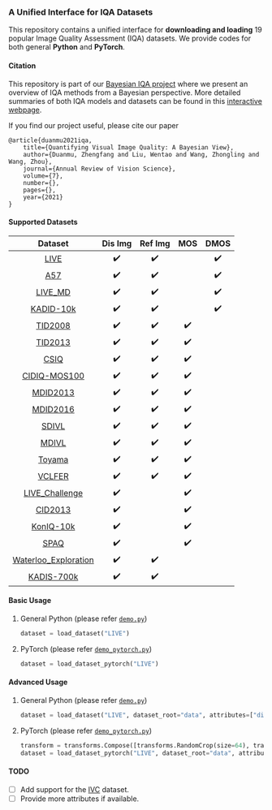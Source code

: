 ### A Unified Interface for IQA Datasets

This repository contains a unified interface for **downloading and loading** 19 popular Image Quality Assessment (IQA) datasets. We provide codes for both general **Python** and **PyTorch**.

#### Citation

This repository is part of our [Bayesian IQA project](http://ivc.uwaterloo.ca/research/bayesianIQA/) where we present an overview of IQA methods from a Bayesian perspective. More detailed summaries of both IQA models and datasets can be found in this [interactive webpage](http://ivc.uwaterloo.ca/research/bayesianIQA/).

If you find our project useful, please cite our paper
```
@article{duanmu2021iqa,
    title={Quantifying Visual Image Quality: A Bayesian View},
    author={Duanmu, Zhengfang and Liu, Wentao and Wang, Zhongling and Wang, Zhou},
    journal={Annual Review of Vision Science},
    volume={7},
    number={},
    pages={},
    year={2021}
}
```

#### Supported Datasets

|                                        Dataset                                        |      Dis Img       |      Ref Img       |        MOS         |        DMOS        |
| :-----------------------------------------------------------------------------------: | :----------------: | :----------------: | :----------------: | :----------------: |
|          [LIVE](https://live.ece.utexas.edu/research/quality/subjective.htm)          | :heavy_check_mark: | :heavy_check_mark: |                    | :heavy_check_mark: |
|            [A57](http://vision.eng.shizuoka.ac.jp/mod/page/view.php?id=26)            | :heavy_check_mark: | :heavy_check_mark: |                    | :heavy_check_mark: |
| [LIVE_MD](https://live.ece.utexas.edu/research/Quality/live_multidistortedimage.html) | :heavy_check_mark: | :heavy_check_mark: |                    | :heavy_check_mark: |
|            [KADID-10k](http://database.mmsp-kn.de/kadid-10k-database.html)            | :heavy_check_mark: | :heavy_check_mark: |                    | :heavy_check_mark: |
|                  [TID2008](http://www.ponomarenko.info/tid2008.htm)                   | :heavy_check_mark: | :heavy_check_mark: | :heavy_check_mark: |                    |
|                  [TID2013](http://www.ponomarenko.info/tid2013.htm)                   | :heavy_check_mark: | :heavy_check_mark: | :heavy_check_mark: |                    |
|           [CSIQ](http://vision.eng.shizuoka.ac.jp/mod/page/view.php?id=23)            | :heavy_check_mark: | :heavy_check_mark: | :heavy_check_mark: |                    |
|              [CIDIQ-MOS100](https://www.ntnu.edu/web/colourlab/software)              | :heavy_check_mark: | :heavy_check_mark: | :heavy_check_mark: |                    |
|               [MDID2013](https://ieeexplore.ieee.org/document/6879255)                | :heavy_check_mark: | :heavy_check_mark: | :heavy_check_mark: |                    |
|  [MDID2016](https://www.sciencedirect.com/science/article/abs/pii/S0031320316301911)  | :heavy_check_mark: | :heavy_check_mark: | :heavy_check_mark: |                    |
|           [SDIVL](http://www.ivl.disco.unimib.it/activities/imagequality/)            | :heavy_check_mark: | :heavy_check_mark: | :heavy_check_mark: |                    |
|           [MDIVL](http://www.ivl.disco.unimib.it/activities/imagequality/)            | :heavy_check_mark: | :heavy_check_mark: | :heavy_check_mark: |                    |
|                 [Toyama](http://mict.eng.u-toyama.ac.jp/mictdb.html)                  | :heavy_check_mark: | :heavy_check_mark: | :heavy_check_mark: |                    |
|                 [VCLFER](https://www.vcl.fer.hr/quality/vclfer.html)                  | :heavy_check_mark: | :heavy_check_mark: | :heavy_check_mark: |                    |
|     [LIVE_Challenge](https://live.ece.utexas.edu/research/ChallengeDB/index.html)     | :heavy_check_mark: |                    | :heavy_check_mark: |                    |
|               [CID2013](https://zenodo.org/record/2647033#.YDSi73X0kUc)               | :heavy_check_mark: |                    | :heavy_check_mark: |                    |
|            [KonIQ-10k](http://database.mmsp-kn.de/koniq-10k-database.html)            | :heavy_check_mark: |                    | :heavy_check_mark: |                    |
|                        [SPAQ](https://github.com/h4nwei/SPAQ)                         | :heavy_check_mark: |                    | :heavy_check_mark: |                    |
|         [Waterloo_Exploration](https://ece.uwaterloo.ca/~k29ma/exploration/)          | :heavy_check_mark: | :heavy_check_mark: |                    |                    |
|           [KADIS-700k](http://database.mmsp-kn.de/kadid-10k-database.html)            | :heavy_check_mark: | :heavy_check_mark: |                    |                    |

#### Basic Usage

1. General Python (please refer [```demo.py```](demo.py))

    ```python
    dataset = load_dataset("LIVE")
    ```

2. PyTorch (please refer [```demo_pytorch.py```](demo_pytorch.py))

    ```python
    dataset = load_dataset_pytorch("LIVE")
    ```

#### Advanced Usage

1. General Python (please refer [```demo.py```](demo.py))

    ```python
    dataset = load_dataset("LIVE", dataset_root="data", attributes=["dis_img_path", "dis_type", "ref_img_path", "score"], download=True)
    ```

2. PyTorch (please refer [```demo_pytorch.py```](demo_pytorch.py))

    ```python
    transform = transforms.Compose([transforms.RandomCrop(size=64), transforms.ToTensor()])
    dataset = load_dataset_pytorch("LIVE", dataset_root="data", attributes=["dis_img_path", "dis_type", "ref_img_path", "score"], download=True, transform=transform)
    ```

#### TODO

- [ ] Add support for the [IVC](http://ivc.univ-nantes.fr/en/databases/Subjective_Database/) dataset.
- [ ] Provide more attributes if available.